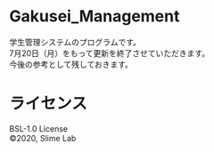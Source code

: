# Gakusei_Management
学生管理システムのプログラムです。  
7月20日（月）をもって更新を終了させていただきます。  
今後の参考として残しておきます。  
 
# ライセンス
BSL-1.0 License  
&#169;2020, Slime Lab
